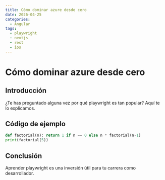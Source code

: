 ```yaml
---
title: Cómo dominar azure desde cero
date: 2026-04-25
categories:
  - Angular
tags:
  - playwright
  - nextjs
  - rest
  - ios
---
```


# Cómo dominar azure desde cero

## Introducción

¿Te has preguntado alguna vez por qué playwright es tan popular? Aquí te lo explicamos.

## Código de ejemplo

```python
def factorial(n): return 1 if n == 0 else n * factorial(n-1)
print(factorial(5))
```

## Conclusión

Aprender playwright es una inversión útil para tu carrera como desarrollador.